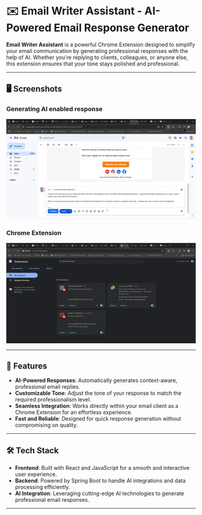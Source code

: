 # ✉️ Email Writer Assistant - AI-Powered Email Response Generator  

**Email Writer Assistant** is a powerful Chrome Extension designed to simplify your email communication by generating professional responses with the help of AI. Whether you're replying to clients, colleagues, or anyone else, this extension ensures that your tone stays polished and professional.  

---
## 🖥️ Screenshots

### Generating AI enabled response
![Generating AI enabled response](https://github.com/Sudharsan3112/Email-writer/blob/1a4708bfd624457e023bcdc333a74cfa8b767d8f/screenshots/Screenshot%202025-01-24%20232451.png)
### Chrome Extension
![Chrome Extension](https://github.com/Sudharsan3112/Email-writer/blob/9dcec54f467a6e8987175d77c974c06b978ac137/screenshots/Screenshot%202025-01-24%20232615.png)

---

## 🚀 Features  
- **AI-Powered Responses**: Automatically generates context-aware, professional email replies.  
- **Customizable Tone**: Adjust the tone of your response to match the required professionalism level.  
- **Seamless Integration**: Works directly within your email client as a Chrome Extension for an effortless experience.  
- **Fast and Reliable**: Designed for quick response generation without compromising on quality.  

---

## 🛠️ Tech Stack  
- **Frontend**: Built with React and JavaScript for a smooth and interactive user experience.  
- **Backend**: Powered by Spring Boot to handle AI integrations and data processing efficiently.  
- **AI Integration**: Leveraging cutting-edge AI technologies to generate professional email responses.  

---
